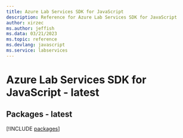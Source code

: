 ```yaml
---
title: Azure Lab Services SDK for JavaScript
description: Reference for Azure Lab Services SDK for JavaScript
author: xirzec
ms.author: jeffish
ms.data: 03/21/2023
ms.topic: reference
ms.devlang: javascript
ms.service: labservices
---
```

# Azure Lab Services SDK for JavaScript - latest
## Packages - latest
[!INCLUDE [packages](lab-services-index.md)]